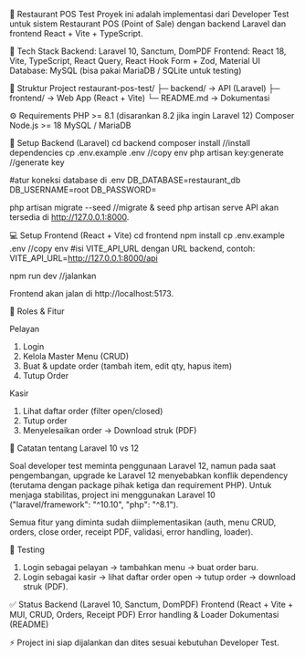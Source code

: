 📌 Restaurant POS Test
Proyek ini adalah implementasi dari Developer Test untuk sistem Restaurant POS (Point of Sale) dengan backend Laravel dan frontend React + Vite + TypeScript.

🚀 Tech Stack
Backend: Laravel 10, Sanctum, DomPDF
Frontend: React 18, Vite, TypeScript, React Query, React Hook Form + Zod, Material UI
Database: MySQL (bisa pakai MariaDB / SQLite untuk testing)

📂 Struktur Project
restaurant-pos-test/
 ├─ backend/   → API (Laravel)
 ├─ frontend/  → Web App (React + Vite)
 └─ README.md  → Dokumentasi

⚙️ Requirements
PHP >= 8.1 (disarankan 8.2 jika ingin Laravel 12)
Composer
Node.js >= 18
MySQL / MariaDB

🔧 Setup Backend (Laravel)
cd backend
composer install //install dependencies
cp .env.example .env //copy env 
php artisan key:generate //generate key

#atur koneksi database di .env
DB_DATABASE=restaurant_db
DB_USERNAME=root
DB_PASSWORD=

php artisan migrate --seed //migrate & seed
php artisan serve
API akan tersedia di http://127.0.0.1:8000.

💻 Setup Frontend (React + Vite)
cd frontend
npm install
cp .env.example .env //copy env
#isi VITE_API_URL dengan URL backend, contoh:
VITE_API_URL=http://127.0.0.1:8000/api

npm run dev //jalankan

Frontend akan jalan di http://localhost:5173.

👤 Roles & Fitur

Pelayan
1. Login
2. Kelola Master Menu (CRUD)
3. Buat & update order (tambah item, edit qty, hapus item)
4. Tutup Order

Kasir
1. Lihat daftar order (filter open/closed)
2. Tutup order
3. Menyelesaikan order -> Download struk (PDF)

📄 Catatan tentang Laravel 10 vs 12

Soal developer test meminta penggunaan Laravel 12, namun pada saat pengembangan, upgrade ke Laravel 12 menyebabkan konflik dependency (terutama dengan package pihak ketiga dan requirement PHP). Untuk menjaga stabilitas, project ini menggunakan Laravel 10 ("laravel/framework": "^10.10", "php": "^8.1").

Semua fitur yang diminta sudah diimplementasikan (auth, menu CRUD, orders, close order, receipt PDF, validasi, error handling, loader).

🧪 Testing
1. Login sebagai pelayan → tambahkan menu → buat order baru.
2. Login sebagai kasir → lihat daftar order open → tutup order → download struk (PDF).

✅ Status
 Backend (Laravel 10, Sanctum, DomPDF)
 Frontend (React + Vite + MUI, CRUD, Orders, Receipt PDF)
 Error handling & Loader
 Dokumentasi (README)

⚡ Project ini siap dijalankan dan dites sesuai kebutuhan Developer Test.
